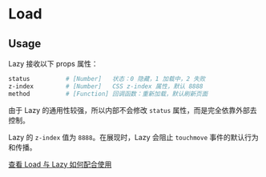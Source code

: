 # Load

## Usage

Lazy 接收以下 props 属性：

```bash
status          # [Number]   状态：0 隐藏，1 加载中，2 失败
z-index         # [Number]   CSS z-index 属性，默认 8888
method          # [Function] 回调函数：重新加载，默认刷新页面
```

由于 Lazy 的通用性较强，所以内部不会修改 `status` 属性，而是完全依靠外部去控制。  

Lazy 的 `z-index` 值为 `8888`。在展现时，Lazy 会阻止 `touchmove` 事件的默认行为和传播。

[查看 Load 与 Lazy 如何配合使用](https://github.com/banricho/Element/issues/2)
